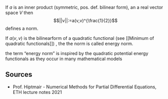 
If $a$ is an inner product (symmetric, pos. def. bilinear form), an a real vector space $V$ then
$$||v||:=a(v,v)^{\frac{1}{2}}$$
defines a norm.

If $a(v,v)$ is the bilinearform of a quadratic functional (see [[Minimum of quadratic functionals]]) , the the norm is called energy norm.

the term “energy norm” is inspired by the quadratic potential energy functionals as they occur in many mathematical models

## Sources
- Prof. Hiptmair - Numerical Methods for Partial Differential Equations, ETH lecture notes 2021